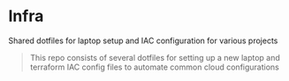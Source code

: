 # Infra

Shared dotfiles for laptop setup and IAC configuration for various projects



> This repo consists of several dotfiles for setting up a new laptop and terraform IAC config files to automate common cloud configurations   
